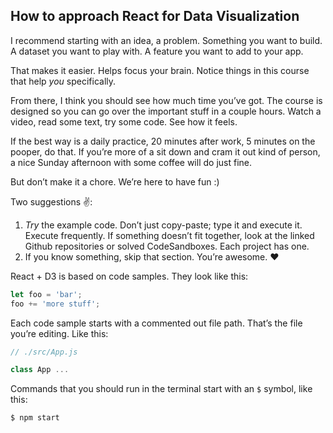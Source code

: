 
## How to approach React for Data Visualization

I recommend starting with an idea, a problem. Something you want to
build. A dataset you want to play with. A feature you want to add to
your app.

That makes it easier. Helps focus your brain. Notice things in this
course that help *you* specifically.

From there, I think you should see how much time you’ve got. The course
is designed so you can go over the important stuff in a couple hours.
Watch a video, read some text, try some code. See how it feels.

If the best way is a daily practice, 20 minutes after work, 5 minutes on
the pooper, do that. If you’re more of a sit down and cram it out kind
of person, a nice Sunday afternoon with some coffee will do just fine.

But don’t make it a chore. We’re here to have fun :)

Two suggestions ✌️:

1.  *Try* the example code. Don’t just copy-paste; type it and execute
    it. Execute frequently. If something doesn’t fit together, look at
    the linked Github repositories or solved CodeSandboxes. Each project
    has one.
2.  If you know something, skip that section. You’re awesome. ❤️

React + D3 is based on code samples. They look like this:

``` javascript
let foo = 'bar';
foo += 'more stuff';
```

Each code sample starts with a commented out file path. That’s the file
you’re editing. Like this:

``` javascript
// ./src/App.js

class App ...
```

Commands that you should run in the terminal start with an `$` symbol,
like this:

    $ npm start
